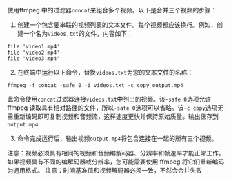 使用ffmpeg 中的过滤器`concat`来组合多个视频。以下是合并三个视频的步骤：

1.  创建一个包含要串联的视频列表的文本文件。每个视频都应该换行。例如，创建一个名为`videos.txt`的文件，内容如下：
```
file 'video1.mp4'
file 'video2.mp4'
file 'video3.mp4'
```
2.  在终端中运行以下命令，替换`videos.txt`为您的文本文件的名称：
```
ffmpeg -f concat -safe 0 -i videos.txt -c copy output.mp4
```
此命令使用`concat`过滤器连接`videos.txt`中列出的视频。该`-safe 0`选项允许 ffmpeg 读取具有相对路径的文件，所以`-safe 0`选项可以省略。该`-c copy`选项无需重新编码即可复制视频和音频流，这样速度更快并保持原始质量。输出保存到`output.mp4`.

3.  命令完成运行后，输出视频`output.mp4`将包含连接在一起的所有三个视频。

注意：视频必须具有相同的视频和音频编解码器、分辨率和帧速率才能正常工作。如果视频具有不同的编解码器或分辨率，您可能需要使用 ffmpeg 将它们重新编码为通用格式。
注意：时间基准值和视频解码器必须一致，不然会合并失败
